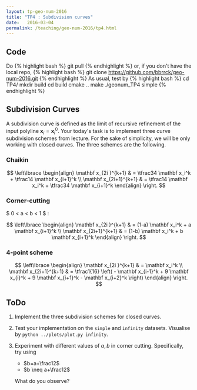```yaml
---
layout: tp-geo-num-2016
title: "TP4 : Subdivision curves"
date:   2016-03-04
permalink: /teaching/geo-num-2016/tp4.html
---
```


## Code
Do
{% highlight bash %}
git pull
{% endhighlight %}
or, if you don't have the local repo,
{% highlight bash %}
git clone https://github.com/bbrrck/geo-num-2016.git
{% endhighlight %}
As usual, test by
{% highlight bash %}
cd TP4/
mkdir build
cd build
cmake ..
make
./geonum_TP4 simple
{% endhighlight %}

## Subdivision Curves
A subdivision curve is defined as the limit of recursive refinement of the input polyline $\mathbf x_i = \mathbf x_i^0$.
Your today's task is to implement three curve subdivision schemes from lecture.
For the sake of simplicity, we will be only working with closed curves.
The three schemes are the following.

### Chaikin

$$
\left\lbrace
\begin{align}
    \mathbf x_{2i  }^{k+1} & = \tfrac34 \mathbf x_i^k + \tfrac14 \mathbf x_{i+1}^k \\
    \mathbf x_{2i+1}^{k+1} & = \tfrac14 \mathbf x_i^k + \tfrac34 \mathbf x_{i+1}^k
\end{align}
\right.
$$
    
### Corner-cutting

$ 0 < a < b < 1 $ :

$$
\left\lbrace
\begin{align}
    \mathbf x_{2i  }^{k+1} & = (1-a) \mathbf x_i^k + a \mathbf x_{i+1}^k \\
    \mathbf x_{2i+1}^{k+1} & = (1-b) \mathbf x_i^k + b \mathbf x_{i+1}^k
\end{align}
\right.
$$

### 4-point scheme

$$
\left\lbrace
\begin{align}
    \mathbf x_{2i  }^{k+1} & = \mathbf x_i^k \\
    \mathbf x_{2i+1}^{k+1} & = \tfrac1{16} \left( - \mathbf x_{i-1}^k + 9 \mathbf x_{i}^k + 9 \mathbf x_{i+1}^k - \mathbf x_{i+2}^k \right)
\end{align}
\right.
$$


## ToDo
1. Implement the three subdivision schemes for closed curves.
2. Test your implementation on the `simple` and `infinity` datasets.
   Visualise by `python ../plots/plot.py infinity`.
3. Experiment with different values of $a,b$ in corner cutting. Specifically, try using
     - $b=a+\frac12$
     - $b \neq a+\frac12$
   
   What do you observe?
